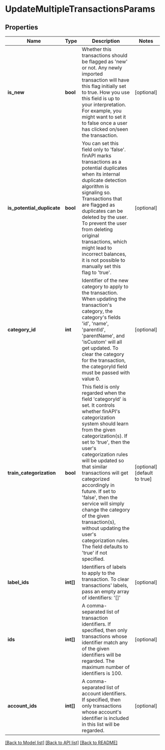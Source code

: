 # UpdateMultipleTransactionsParams

## Properties
Name | Type | Description | Notes
------------ | ------------- | ------------- | -------------
**is_new** | **bool** | Whether this transactions should be flagged as &#39;new&#39; or not. Any newly imported transaction will have this flag initially set to true. How you use this field is up to your interpretation. For example, you might want to set it to false once a user has clicked on/seen the transaction. | [optional] 
**is_potential_duplicate** | **bool** | You can set this field only to &#39;false&#39;. finAPI marks transactions as a potential duplicates  when its internal duplicate detection algorithm is signaling so. Transactions that are flagged as duplicates can be deleted by the user. To prevent the user from deleting original transactions, which might lead to incorrect balances, it is not possible to manually set this flag to &#39;true&#39;. | [optional] 
**category_id** | **int** | Identifier of the new category to apply to the transaction. When updating the transaction&#39;s category, the category&#39;s fields &#39;id&#39;, &#39;name&#39;, &#39;parentId&#39;, &#39;parentName&#39;, and &#39;isCustom&#39; will all get updated. To clear the category for the transaction, the categoryId field must be passed with value 0. | [optional] 
**train_categorization** | **bool** | This field is only regarded when the field &#39;categoryId&#39; is set. It controls whether finAPI&#39;s categorization system should learn from the given categorization(s). If set to &#39;true&#39;, then the user&#39;s categorization rules will be updated so that similar transactions will get categorized accordingly in future. If set to &#39;false&#39;, then the service will simply change the category of the given transaction(s), without updating the user&#39;s categorization rules. The field defaults to &#39;true&#39; if not specified. | [optional] [default to true]
**label_ids** | **int[]** | Identifiers of labels to apply to the transaction. To clear transactions&#39; labels, pass an empty array of identifiers: &#39;[]&#39; | [optional] 
**ids** | **int[]** | A comma-separated list of transaction identifiers. If specified, then only transactions whose identifier match any of the given identifiers will be regarded. The maximum number of identifiers is 100. | [optional] 
**account_ids** | **int[]** | A comma-separated list of account identifiers. If specified, then only transactions whose account&#39;s identifier is included in this list will be regarded. | [optional] 

[[Back to Model list]](../README.md#documentation-for-models) [[Back to API list]](../README.md#documentation-for-api-endpoints) [[Back to README]](../README.md)


